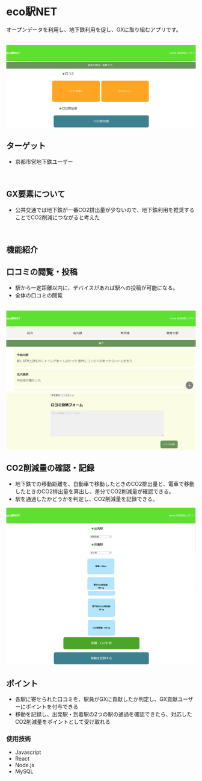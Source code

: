 <h1>eco駅NET</h1>
<p>オープンデータを利用し、地下鉄利用を促し、GXに取り組むアプリです。</p>
<br>
<img src="images/スクリーンショット 2024-02-25 210908.png">

<br>

<h2>ターゲット</h2>
<ul>
    <li>京都市営地下鉄ユーザー</li>
</ul>

<br>

<h2>GX要素について</h2>
<ul>
    <li>公共交通では地下鉄が一番CO2排出量が少ないので、地下鉄利用を推奨することでCO2削減につながると考えた</li>
</ul>

</section>

<section>

<br>

<h1>機能紹介</h1>

<h2>口コミの閲覧・投稿</h2>
<ul>
    <li>駅から一定距離以内に、デバイスがあれば駅への投稿が可能になる。
    </li>
    <li>全体の口コミの閲覧
    </li>

</ul>

<br>
<img src="images/スクリーンショット 2024-02-25 210944.png">
<br>
<img src="images/スクリーンショット 2024-02-25 212234.png">

<br>

<h2>CO2削減量の確認・記録</h2>
<ul>
    <li>地下鉄での移動距離を、自動車で移動したときのCO2排出量と、電車で移動したときのCO2排出量を算出し、差分でCO2削減量が確認できる。
    </li>
    <li>駅を通過したかどうかを判定し、CO2削減量を記録できる。
</ul>

<img src="images/スクリーンショット 2024-02-25 211038.png">
<img src="images/スクリーンショット 2024-02-25 212015.png">

<br>

<h2>ポイント</h2>
<ul>
    <li>各駅に寄せられた口コミを、駅員がGXに貢献したか判定し、GX貢献ユーザーにポイントを付与できる</li>
    <li>移動を記録し、出発駅・到着駅の2つの駅の通過を確認できたら、対応したCO2削減量をポイントとして受け取れる</li>
</ul>

<h3>使用技術</h3>
<ul>
    <li>Javascript</li>
    <li>React</li>
    <li>Node.js</li>
    <li>MySQL</li>
</ul>

